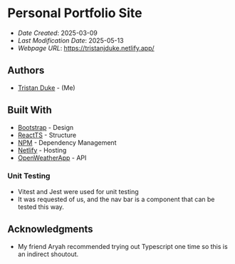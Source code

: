 # Personal Portfolio Site


* *Date Created*: 2025-03-09
* *Last Modification Date*: 2025-05-13
* *Webpage URL*: <https://tristanjduke.netlify.app/>

## Authors
* [Tristan Duke](tr213190@dal.ca) - (Me)



## Built With

<!--- Provide a list of the frameworks used to build this application, your list should include the name of the framework used, the url where the framework is available for download and what the framework was used for, see the example below --->

* [Bootstrap](https://getbootstrap.com/docs/4.4/getting-started/introduction/) - Design
* [ReactTS](https://react.dev/learn) - Structure
* [NPM](https://www.npmjs.com/) - Dependency Management
* [Netlify](https://www.netlify.com/) - Hosting
* [OpenWeatherApp](https://openweathermap.org/api) - API


### Unit Testing

- <!---How---> Vitest and Jest were used for unit testing
- <!---Why---> It was requested of us, and the nav bar is a component that can be tested this way.
## Acknowledgments

* My friend Aryah recommended trying out Typescript one time so this is an indirect shoutout.
